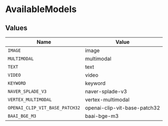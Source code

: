# AvailableModels


## Values

| Name                           | Value                          |
| ------------------------------ | ------------------------------ |
| `IMAGE`                        | image                          |
| `MULTIMODAL`                   | multimodal                     |
| `TEXT`                         | text                           |
| `VIDEO`                        | video                          |
| `KEYWORD`                      | keyword                        |
| `NAVER_SPLADE_V3`              | naver-splade-v3                |
| `VERTEX_MULTIMODAL`            | vertex-multimodal              |
| `OPENAI_CLIP_VIT_BASE_PATCH32` | openai-clip-vit-base-patch32   |
| `BAAI_BGE_M3`                  | baai-bge-m3                    |